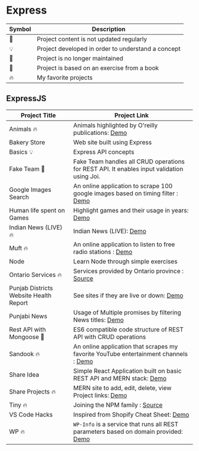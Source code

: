# Express

| Symbol | Description                                        |
| ------ | -------------------------------------------------- |
| 👶     | Project content is not updated regularly           |
| 💡     | Project developed in order to understand a concept |
| 📕     | Project is no longer maintained                    |
| 📝     | Project is based on an exercise from a book        |
| 🔥     | My favorite projects                               |

## ExpressJS

| Project Title                          | Project Link                                                                                                                    |
| -------------------------------------- | ------------------------------------------------------------------------------------------------------------------------------- |
| Animals 🔥                             | Animals highlighted by O'reilly publications: [Demo](https://oreilly-animals.herokuapp.com/)                                    |
| Bakery Store                           | Web site built using Express                                                                                                    |
| Basics 💡                              | Express API concepts                                                                                                            |
| Fake Team 📝                           | Fake Team handles all CRUD operations for REST API. It enables input validation using Joi.                                      |
| Google Images Search                   | An online application to scrape 100 google images based on timing filter : [Demo](https://google-images-scraper.herokuapp.com/) |
| Human life spent on Games              | Highlight games and their usage in years: [Demo](https://human-life-spent-on-games.herokuapp.com/)                              |
| Indian News (LIVE) 🔥                  | Indian News (LIVE): [Demo](https://indian-news-live.herokuapp.com/)                                                             |
| Muft 🔥                                | An online application to listen to free radio stations : [Demo](https://muft.herokuapp.com/)                                    |
| Node                                   | Learn Node through simple exercises                                                                                             |
| Ontario Services 🔥                    | Services provided by Ontario province : [Source](https://ontario-services.herokuapp.com)                                        |
| Punjab Districts Website Health Report | See sites if they are live or down: [Demo](https://punjab-districts.herokuapp.com/)                                             |
| Punjabi News                           | Usage of Multiple promises by filtering News titles: [Demo](https://punjabi-news.herokuapp.com/)                                |
| Rest API with Mongoose 📝              | ES6 compatible code structure of REST API with CRUD operations                                                                  |
| Sandook 🔥                             | An online application that scrapes my favorite YouTube entertainment channels : [Demo](https://sandook.herokuapp.com/)          |
| Share Idea                             | Simple React Application built on basic REST API and MERN stack: [Demo](https://go.aws/34QbTQl)                                 |
| Share Projects 🔥                      | MERN site to add, edit, delete, view Project links: [Demo](https://share-projects.herokuapp.com/)                               |
| Tiny 🔥                                | Joining the NPM family : [Source](https://www.npmjs.com/package/@tpkahlon/tiny)                                                 |
| VS Code Hacks                          | Inspired from Shopify Cheat Sheet: [Demo](https://vscode-hacks.herokuapp.com/)                                                  |
| WP 🔥                                  | `WP-Info` is a service that runs all REST parameters based on domain provided: [Demo](https://wp-info.herokuapp.com/)           |
